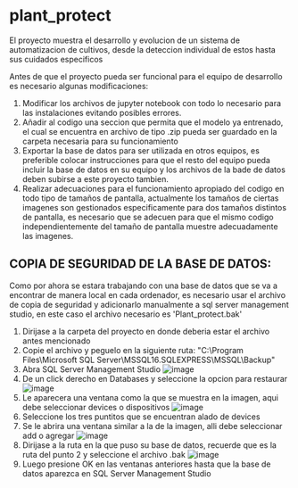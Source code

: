# plant_protect
El proyecto muestra el desarrollo y evolucion de un sistema de automatizacion de cultivos, desde la deteccion individual de estos hasta sus cuidados especificos


Antes de que el proyecto pueda ser funcional para el equipo de desarrollo es necesario algunas modificaciones:

1. Modificar los archivos de jupyter notebook con todo lo necesario para las instalaciones evitando posibles errores.
2. Añadir al codigo una seccion que permita que el modelo ya entrenado, el cual se encuentra en archivo de tipo .zip pueda ser guardado en la carpeta necesaria para su funcionamiento
3. Exportar la base de datos para ser utilizada en otros equipos, es preferible colocar instrucciones para que el resto del equipo pueda incluir la base de datos en su equipo y los archivos de la bade de datos deben subirse a este proyecto tambien.
4. Realizar adecuaciones para el funcionamiento apropiado del codigo en todo tipo de tamaños de pantalla, actualmente los tamaños de ciertas imagenes son gestionados especificamente para dos tamaños distintos de pantalla, es necesario que se adecuen para que el mismo codigo independientemente del tamaño de pantalla muestre adecuadamente las imagenes.



## COPIA DE SEGURIDAD DE LA BASE DE DATOS:

Como por ahora se estara trabajando con una base de datos que se va a encontrar de manera local en cada ordenador, es necesario usar el archivo de copia de seguridad y adicionarlo manualmente a sql server management studio, en este caso el archivo necesario es 'Plant_protect.bak'
1. Dirijase a la carpeta del proyecto en donde deberia estar el archivo antes mencionado
2. Copie el archivo y peguelo en la siguiente ruta: "C:\Program Files\Microsoft SQL Server\MSSQL16.SQLEXPRESS\MSSQL\Backup"
3. Abra SQL Server Management Studio
![image](https://github.com/user-attachments/assets/bbab20cd-cf01-4f77-90b5-c358f92e91c1)
4. De un click derecho en Databases y seleccione la opcion para restaurar
   ![image](https://github.com/user-attachments/assets/f519d71c-8e8f-47ea-8f3b-066cd12a7dc5)
5. Le aparecera una ventana como la que se muestra en la imagen, aqui debe seleccionar devices o dispositivos
   ![image](https://github.com/user-attachments/assets/e8fd0bc9-5ab0-4c75-b159-424d48d4b321)
6. Seleccione los tres puntitos que se encuentran alado de devices
7. Se le abrira una ventana similar a la de la imagen, alli debe seleccionar add o agregar
   ![image](https://github.com/user-attachments/assets/32e6cea3-e682-4a93-94ab-1bc3639692c5)
8. Dirijase a la ruta en la que puso su base de datos, recuerde que es la ruta del punto 2 y seleccione el archivo .bak
   ![image](https://github.com/user-attachments/assets/79fb5128-ca69-4330-b475-f70277ce72a9)
9. Luego presione OK en las ventanas anteriores hasta que la base de datos aparezca en SQL Server Management Studio







